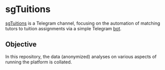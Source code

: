 # sgTuitions
[sgTuitions](https://t.me/sgtuitions) is a Telegram channel, focusing on the automation of matching tutors to tuition assignments via a simple Telegram [bot](https://t.me/sgtuitionsbot).

## Objective
In this repository, the data (anonymized) analyses on various aspects of running the platform is collated.